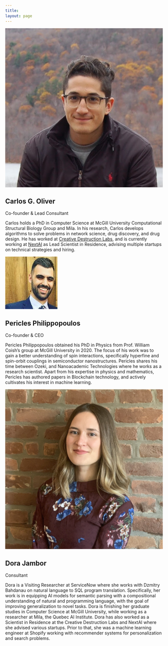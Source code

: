 ```yaml
---
title: 
layout: page 
---
```



<head>
<script src="https://ajax.googleapis.com/ajax/libs/jquery/3.2.1/jquery.min.js"></script>
<link rel = "stylesheet"
   type = "text/css"
   href = "style.css" />
<link rel="stylesheet" href="https://cdnjs.cloudflare.com/ajax/libs/font-awesome/4.7.0/css/font-awesome.min.css">
</head>

<style>

.a {
	padding-top: -10px;
}

.title {
	padding-top: -10px;
}
#test {
  opacity: 0;
}
</style>

<script>
$("#test").delay(10).animate({ opacity: 1  }, 700);
</script>

<div class="row">
    <div class="card">
      <img src="/assets/carlos.jpg" alt="Mike" id="person">
      <div class="container">
        <h2>Carlos G. Oliver</h2>
        <p class="title">Co-founder & Lead Consultant </p>
	<a href="mailto:cgoliver@protonmail.com" target="_blank"><i class="fa fa-envelope"></i></a>
	<a href="http://www.github.com/cgoliver" target="_blank"><i class="fa fa-github" aria-hidden="true"></i></a>
	<a href="http://www.twitter.com/carlosgoliver" target="_blank"><i class="fa fa-twitter" aria-hidden="true"></i></a>
	<a href="http://www.cgoliver.com" target="_blank"><i class="fa fa-globe" aria-hidden="true"></i></a>
	<p>Carlos holds a PhD in Computer Science at McGill University Computational Structural Biology Group and Mila. In his research, Carlos develops algorithms to solve problems in network science, drug discovery, and drug design. He has worked at <a href="https://www.creativedestructionlab.com/">Creative Destruction Labs</a>, and is currently working at <a href="https://www.nextcanada.com/next-ai/">NextAI</a> as Lead Scientist in Residence, advising multiple startups on technical strategies and hiring. </p>
      </div>
    </div>

</div>



<div class="row">
    <div class="card">
      <img src="/assets/peri.jpg" alt="Jane" id="person">
      <div class="container">
        <h2>Pericles Philippopoulos</h2>
        <p class="title">Co-founder & CEO</p>
        <!--<p><button class="button">Contact</button></p>-->
	<a href="mailto:pericles.philippopoulos@gmail.com" target="_blank"><i class="fa fa-envelope"></i></a>
	<a href="http://www.github.com/pphili" target="_blank"><i class="fa fa-github" aria-hidden="true"></i></a>
	<!--<i class="fa fa-twitter" aria-hidden="true"></i>-->
	<a href="https://pphili.github.io/" target="_blank"><i class="fa fa-globe" aria-hidden="true"></i></a>
	<p>Pericles Philippopoulos obtained his PhD in Physics from Prof. William Coish’s group at McGill University in 2020. The focus of his work was to gain a better understanding of spin interactions, specifically hyperfine and spin-orbit couplings in semiconductor nanostructures. Pericles shares his time between Ozeki, and Nanoacademic Technologies where he works as a research scientist. Apart from his expertise in physics and mathematics, Pericles has authored papers in Blockchain technology, and actively cultivates his interest in machine learning. </p>
      </div>
    </div>

</div>


<div class="row">
    <div class="card">
      <img src="/assets/dora_pic.jpeg" alt="Jane" id="person">
      <div class="container">
        <h2>Dora Jambor</h2>
        <p class="title">Consultant</p>
        <!--<p><button class="button">Contact</button></p>-->
	<a href="mailto:dorajambor@gmail.com" target="_blank"><i class="fa fa-envelope"></i></a>
	<a href="http://www.github.com/dorajam" target="_blank"><i class="fa fa-github" aria-hidden="true"></i></a>
	<!--<i class="fa fa-twitter" aria-hidden="true"></i>-->
	<a href="https://dorajambor.com" target="_blank"><i class="fa fa-globe" aria-hidden="true"></i></a>
	<p> Dora is a Visiting Researcher at ServiceNow where she works with Dzmitry Bahdanau on natural language to SQL program translation. Specifically, her work is in equipping AI models for semantic parsing with a compositional understanding of natural and programming language, with the goal of improving generalization to novel tasks.
Dora is finishing her graduate studies in Computer Science at McGill University, while working as a researcher at Mila, the Quebec AI Institute. 
Dora has also worked as a Scientist in Residence at the Creative Destruction Labs and NextAI where she advised various startups. Prior to that, she was a machine learning engineer at Shopify working with recommender systems for personalization and search problems.</p>
      </div>
    </div>

</div>
